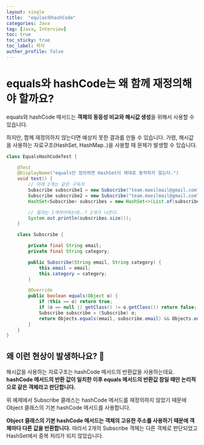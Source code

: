 ```yaml
---
layout: single
title:  "equlas와hashCode"
categories: Java
tag: [Java, Interview]
toc: true
toc_sticky: true
toc_label: 목차
author_profile: false
---
```




# equals와 hashCode는 왜 함께 재정의해야 할까요?

equals와 hashCode 메서드는 **객체의 동등성 비교와 해시값 생성**을 위해서 사용할 수 있습니다. 

하지만, 함께 재정의하지 않는다면 예상치 못한 결과를 만들 수 있습니다. 가령, 해시값을 사용하는 자료구조(HashSet, HashMap..)을 사용할 때 문제가 발생할 수 있습니다.

```java
class EqualsHashCodeTest {

    @Test
    @DisplayName("equals만 정의하면 HashSet이 제대로 동작하지 않는다.")
    void test() {
        // 아래 2개는 같은 구독자
        Subscribe subscribe1 = new Subscribe("team.maeilmail@gmail.com", "backend");
        Subscribe subscribe2 = new Subscribe("team.maeilmail@gmail.com", "backend");
        HashSet<Subscribe> subscribes = new HashSet<>(List.of(subscribe1, subscribe2));

        // 결과는 1개여야하는데..? 2개가 나온다.
        System.out.println(subscribes.size());
    }

    class Subscribe {

        private final String email;
        private final String category;

        public Subscribe(String email, String category) {
            this.email = email;
            this.category = category;
        }

        @Override
        public boolean equals(Object o) {
            if (this == o) return true;
            if (o == null || getClass() != o.getClass()) return false;
            Subscribe subscribe = (Subscribe) o;
            return Objects.equals(email, subscribe.email) && Objects.equals(category, subscribe.category);
        }
    }
}

```



## 왜 이런 현상이 발생하나요? 🤔

해시값을 사용하는 자료구조는 hashCode 메서드의 반환값을 사용하는데요. **hashCode 메서드의 반환 값이 일치한 이후 equals 메서드의 반환값 참일 때만 논리적으로 같은 객체라고 판단합니다.** 

위 예제에서 Subscribe 클래스는 hashCode 메서드를 재정의하지 않았기 때문에 Object 클래스의 기본 hashCode 메서드를 사용합니다. 

**Object 클래스의 기본 hashCode 메서드는 객체의 고유한 주소를 사용하기 때문에 객체마다 다른 값을 반환합니다.** 따라서 2개의 Subscribe 객체는 다른 객체로 판단되었고 HashSet에서 중복 처리가 되지 않았습니다.
